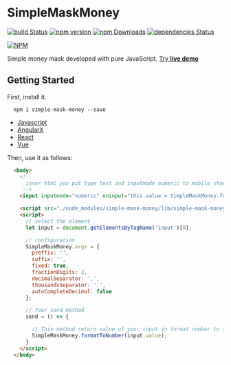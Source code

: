 # SimpleMaskMoney
[![build Status](https://travis-ci.org/codermarcos/simple-mask-money.svg?branch=master)](https://travis-ci.org/codermarcos/simple-mask-money)
[![npm version](https://badge.fury.io/js/simple-mask-money.svg)](https://badge.fury.io/js/simple-mask-money)
[![npm Downloads](https://img.shields.io/npm/dm/simple-mask-money.svg)](https://www.npmjs.com/package/simple-mask-money)
[![dependencies Status](https://david-dm.org/codermarcos/simple-mask-money/status.svg)](https://david-dm.org/codermarcos/simple-mask-money)

[![NPM](https://nodei.co/npm/simple-mask-money.png?downloads=true&downloadRank=true)](https://nodei.co/npm/simple-mask-money/)

Simple money mask developed with pure JavaScript. [Try **live demo**](http://codermarcos.com/simple-mask-money/)

## Getting Started

First, install it.
```shell
  npm i simple-mask-money --save
```

* [Javascript](examples/javascript/#readme)
* [AngularX](examples/angularX#readme)
* [React](examples/react#readme)
* [Vue](examples/vue#readme)

Then, use it as follows:
```html
  <body>
    <!-- 
      inner html you put type text and inputmode numeric to mobile show numeric keyboard 
     -->
    <input inputmode="numeric" oninput="this.value = SimpleMaskMoney.format(this.value)" onkeyup="send()" value="0,00"><br>

    <script src="./node_modules/simple-mask-money/lib/simple-mask-money.js"></script>
    <script>
      // select the element 
      let input = document.getElementsByTagName('input')[0];

      // configuration  
      SimpleMaskMoney.args = {
        preffix: '',
        suffix: '',
        fixed: true,
        fractionDigits: 2,
        decimalSeparator: ',',
        thousandsSeparator: '.',
        autoCompleteDecimal: false
      };

      // Your send method 
      send = () => {

        // This method return value of your input in format number to save in your database
        SimpleMaskMoney.formatToNumber(input.value);
      }
    </script>
  </body>
```
